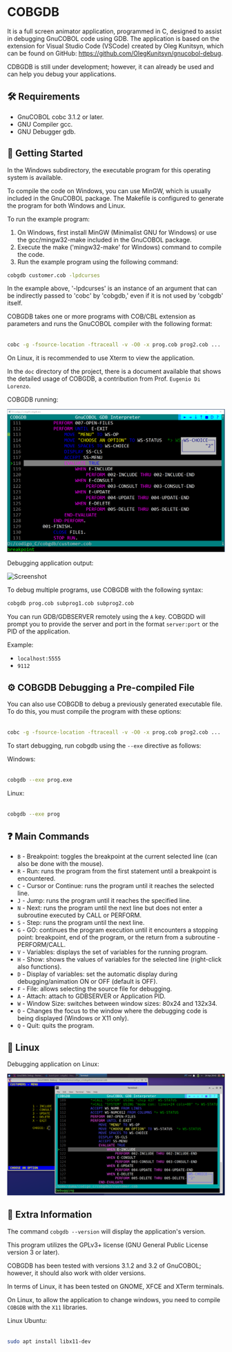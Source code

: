 <h1>COBGDB</h1>

It is a full screen animator application, programmed in C, designed to assist in debugging GnuCOBOL code using GDB. The application is based on the extension for Visual Studio Code (VSCode) created by Oleg Kunitsyn, which can be found on GitHub: https://github.com/OlegKunitsyn/gnucobol-debug. 

CDBGDB is still under development; however, it can already be used and can help you debug your applications.

## 🛠️ Requirements

* GnuCOBOL cobc 3.1.2 or later.
* GNU Compiler gcc.
* GNU Debugger gdb.

## 🚀 Getting Started

In the Windows subdirectory, the executable program for this operating system is available.

To compile the code on Windows, you can use MinGW, which is usually included in the GnuCOBOL package. The Makefile is configured to generate the program for both Windows and Linux.

To run the example program:

1. On Windows, first install MinGW (Minimalist GNU for Windows) or use the gcc/mingw32-make included in the GnuCOBOL package.
2. Execute the make ('mingw32-make' for Windows) command to compile the code.
3. Run the example program using the following command:
```bash
cobgdb customer.cob -lpdcurses
```
   
In the example above, '-lpdcurses' is an instance of an argument that can be indirectly passed to 'cobc' by 'cobgdb,' even if it is not used by 'cobgdb' itself.


COBGDB takes one or more programs with COB/CBL extension as parameters and runs the GnuCOBOL compiler with the following format:
```bash

cobc -g -fsource-location -ftraceall -v -O0 -x prog.cob prog2.cob ...
```

On Linux, it is recommended to use Xterm to view the application.

In the ```doc``` directory of the project, there is a document available that shows the detailed usage of COBGDB, a contribution from Prof. ```Eugenio Di Lorenzo```.

COBGDB running:

![Screenshot](cobgdb_run.png)


Debugging application output:

![Screenshot](customer_run.png)


To debug multiple programs, use COBGDB with the following syntax:

```bash
cobgdb prog.cob subprog1.cob subprog2.cob
```

You can run GDB/GDBSERVER remotely using the `A` key. COBGDD will prompt you to provide the server and port in the format `server:port` or the PID of the application.

Example:

- `localhost:5555`
- `9112`


## ⚙️ COBGDB Debugging a Pre-compiled File

You can also use COBGDB to debug a previously generated executable file. To do this, you must compile the program with these options:
```bash

cobc -g -fsource-location -ftraceall -v -O0 -x prog.cob prog2.cob ...
```

To start debugging, run cobgdb using the ```--exe``` directive as follows:

Windows:
```bash

cobgdb --exe prog.exe
```

Linux:
```bash

cobgdb --exe prog
```

## ❓ Main Commands

- `B` - Breakpoint: toggles the breakpoint at the current selected line (can also be done with the mouse).
- `R` - Run: runs the program from the first statement until a breakpoint is encountered.
- `C` - Cursor or Continue: runs the program until it reaches the selected line.
- `J` - Jump: runs the program until it reaches the specified line.
- `N` - Next: runs the program until the next line but does not enter a subroutine executed by CALL or PERFORM.
- `S` - Step: runs the program until the next line.
- `G` - GO: continues the program execution until it encounters a stopping point: breakpoint, end of the program, or the return from a subroutine - PERFORM/CALL.
- `V` - Variables: displays the set of variables for the running program.
- `H` - Show: shows the values of variables for the selected line (right-click also functions).
- `D` - Display of variables: set the automatic display during debugging/animation ON or OFF (default is OFF).
- `F` - File: allows selecting the source file for debugging.
- `A` - Attach: attach to GDBSERVER or Application PID.
- `W` - Window Size: switches between window sizes: 80x24 and 132x34.
- `O` - Changes the focus to the window where the debugging code is being displayed (Windows or X11 only).
- `Q` - Quit: quits the program.

## 🐧 Linux

Debugging application on Linux:

![Screenshot](cobgdb_linux.png)

## 📝 Extra Information

The command ```cobgdb --version``` will display the application's version.

This program utilizes the GPLv3+ license (GNU General Public License version 3 or later).

COBGDB has been tested with versions 3.1.2 and 3.2 of GnuCOBOL; however, it should also work with older versions. 

In terms of Linux, it has been tested on GNOME, XFCE and XTerm terminals.

On Linux, to allow the application to change windows, you need to compile ```COBGDB``` with the ```X11``` libraries.

Linux Ubuntu:
```bash

sudo apt install libx11-dev
```
